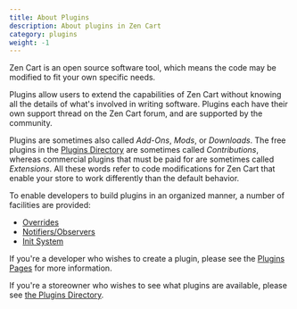 ```yaml
---
title: About Plugins 
description: About plugins in Zen Cart 
category: plugins
weight: -1
---
```


Zen Cart is an open source software tool, which means the code may be 
modified to fit your own specific needs.  

Plugins allow users to extend the capabilities of Zen Cart without knowing 
all the details of what's involved in writing software.  Plugins each 
have their own support thread on the Zen Cart forum, and are supported 
by  the community. 

Plugins are sometimes also called <i>Add-Ons</i>, <i>Mods</i>, 
or <i>Downloads</i>.
The free plugins in the [Plugins Directory](https://www.zen-cart.com/downloads.php) are sometimes called <i>Contributions</i>, whereas 
commercial plugins that must be paid for are sometimes called 
<i>Extensions</i>.  All these words refer to code modifications for 
Zen Cart that enable your store to work differently than the 
default behavior. 


To enable developers to build plugins 
in an organized manner, a number of facilities are provided: 

* [Overrides](/user/new_user_topics/overrides/)
* [Notifiers/Observers](/dev/code/notifiers/)
* [Init System](/dev/code/init_system/)

If you're a developer who wishes to create a plugin, please see 
the [Plugins Pages](/dev/plugins/) for more information. 

If you're a storeowner who wishes to see what plugins are available, please see [the Plugins Directory](https://www.zen-cart.com/downloads.php). 
